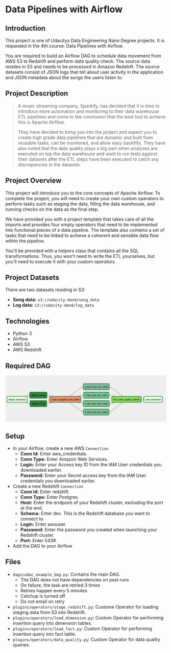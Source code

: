 # Data Pipelines with Airflow

## Introduction
This project is one of Udacitys Data Engineering Nano Degree projects. It is requested in the 4th course: Data Pipelines with Airflow.

You are required to build an Airflow DAG to schedule data movement from AWS S3 to Redshift and perform data quality check. The source data resides in S3 and needs to be processed in Amazon Redshift. The source datasets consist of JSON logs that tell about user activity in the application and JSON metadata about the songs the users listen to.

## Project Description
>A music streaming company, Sparkify, has decided that it is time to introduce more automation and monitoring to their data warehouse ETL pipelines and come to the conclusion that the best tool to achieve this is Apache Airflow.

>They have decided to bring you into the project and expect you to create high grade data pipelines that are dynamic and built from reusable tasks, can be monitored, and allow easy backfills. They have also noted that the data quality plays a big part when analyses are executed on top the data warehouse and want to run tests against their datasets after the ETL steps have been executed to catch any discrepancies in the datasets.

## Project Overview
This project will introduce you to the core concepts of Apache Airflow. To complete the project, you will need to create your own custom operators to perform tasks such as staging the data, filling the data warehouse, and running checks on the data as the final step.

We have provided you with a project template that takes care of all the imports and provides four empty operators that need to be implemented into functional pieces of a data pipeline. The template also contains a set of tasks that need to be linked to achieve a coherent and sensible data flow within the pipeline.

You'll be provided with a helpers class that contains all the SQL transformations. Thus, you won't need to write the ETL yourselves, but you'll need to execute it with your custom operators.

## Project Datasets
There are two datasets residing in S3:

- **Song data:** `s3://udacity-dend/song_data`
- **Log data:** `s3://udacity-dend/log_data`

## Technologies
- Python 3
- Airflow
- AWS S3
- AWS Redshift

## Required DAG
![Resulted DAG](res_dag.png)

## Setup
- In your Airflow, create a new AWS `Connection` 
  - **Conn Id:** Enter aws_credentials.
  - **Conn Type:** Enter Amazon Web Services.
  - **Login:** Enter your Access key ID from the IAM User credentials you downloaded earlier.
  - **Password:** Enter your Secret access key from the IAM User credentials you downloaded earlier.
- Create a new Redshift `Connection`
  - **Conn Id:** Enter redshift.
  - **Conn Type:** Enter Postgres.
  - **Host:** Enter the endpoint of your Redshift cluster, excluding the port at the end.
  - **Schema:** Enter dev. This is the Redshift database you want to connect to.
  - **Login:** Enter awsuser.
  - **Password:** Enter the password you created when launching your Redshift cluster.
  - **Port:** Enter 5439.
- Add the DAG to your Airflow

## Files
- `dags/udac_example_dag.py`: Contains the main DAG.
  - The DAG does not have dependencies on past runs
  - On failure, the task are retried 3 times
  - Retries happen every 5 minutes
  - Catchup is turned off
  - Do not email on retry
- `plugins/operators/stage_redshift.py`: Custome Operator for loading staging data from S3 into Redshift.
- `plugins/operators/load_dimension.py`: Custom Operator for performing insertion query into dimension tables.
- `plugins/operators/load_fact.py`: Custom Operator for performing insertion query into fact table.
- `plugins/operators/data_quality.py`: Custom Operator for data quality queries.

